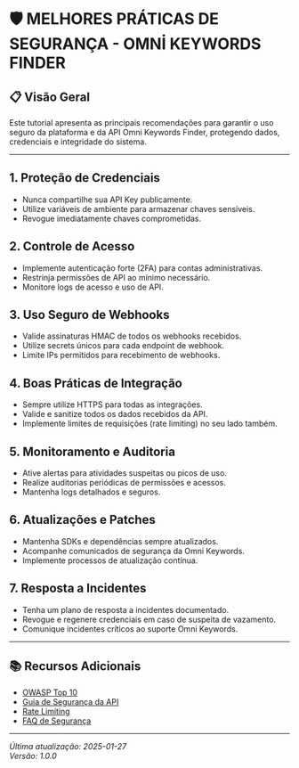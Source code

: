 # 🛡️ **MELHORES PRÁTICAS DE SEGURANÇA - OMNİ KEYWORDS FINDER**

## 📋 Visão Geral

Este tutorial apresenta as principais recomendações para garantir o uso seguro da plataforma e da API Omni Keywords Finder, protegendo dados, credenciais e integridade do sistema.

---

## 1. **Proteção de Credenciais**
- Nunca compartilhe sua API Key publicamente.
- Utilize variáveis de ambiente para armazenar chaves sensíveis.
- Revogue imediatamente chaves comprometidas.

## 2. **Controle de Acesso**
- Implemente autenticação forte (2FA) para contas administrativas.
- Restrinja permissões de API ao mínimo necessário.
- Monitore logs de acesso e uso de API.

## 3. **Uso Seguro de Webhooks**
- Valide assinaturas HMAC de todos os webhooks recebidos.
- Utilize secrets únicos para cada endpoint de webhook.
- Limite IPs permitidos para recebimento de webhooks.

## 4. **Boas Práticas de Integração**
- Sempre utilize HTTPS para todas as integrações.
- Valide e sanitize todos os dados recebidos da API.
- Implemente limites de requisições (rate limiting) no seu lado também.

## 5. **Monitoramento e Auditoria**
- Ative alertas para atividades suspeitas ou picos de uso.
- Realize auditorias periódicas de permissões e acessos.
- Mantenha logs detalhados e seguros.

## 6. **Atualizações e Patches**
- Mantenha SDKs e dependências sempre atualizados.
- Acompanhe comunicados de segurança da Omni Keywords.
- Implemente processos de atualização contínua.

## 7. **Resposta a Incidentes**
- Tenha um plano de resposta a incidentes documentado.
- Revogue e regenere credenciais em caso de suspeita de vazamento.
- Comunique incidentes críticos ao suporte Omni Keywords.

---

## 📚 Recursos Adicionais
- [OWASP Top 10](https://owasp.org/www-project-top-ten/)
- [Guia de Segurança da API](../api/authentication.md)
- [Rate Limiting](../api/rate_limiting.md)
- [FAQ de Segurança](../troubleshooting/faq.md)

---

*Última atualização: 2025-01-27*  
*Versão: 1.0.0* 